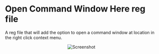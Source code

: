 # Open Command Window Here reg file

A reg file that will add the option to open a command window at location in the right click context menu.

<p align="center">
  <img src="https://davdaarn.github.io/assets/assets/2016-09-13_11-37-44.gif" alt="Screenshot"/>
</p>